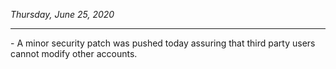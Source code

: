 <i>Thursday, June 25, 2020</i>
<hr>
- A minor security patch was pushed today assuring that third party users cannot modify other accounts.
